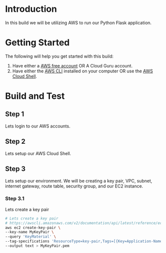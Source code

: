 # Introduction 
In this build we will be utilizing AWS to run our Python Flask application.  

# Getting Started
The following will help you get started with this build:
1. Have either a [AWS free account](https://aws.amazon.com/free/free-tier/) OR A Cloud Guru account.
2. Have either the [AWS CLI](https://docs.aws.amazon.com/cli/latest/userguide/getting-started-install.html) installed on your computer OR use the [AWS Cloud Shell](https://aws.amazon.com/cloudshell/).

# Build and Test

## Step 1
Lets login to our AWS accounts. 

## Step 2
Lets setup our AWS Cloud Shell. 

## Step 3
Lets setup our environment. We will be creating a key pair, VPC, subnet, internet gateway, route table, security group, and our EC2 instance.

### Step 3.1
Lets create a key pair
``` bash
# Lets create a key pair
# https://awscli.amazonaws.com/v2/documentation/api/latest/reference/ec2/create-key-pair.html#examples
aws ec2 create-key-pair \
--key-name MyKeyPair \
--query 'KeyMaterial' \
--tag-specifications 'ResourceType=key-pair,Tags=[{Key=Application-Name,Value=MyCloudBuild2},{Key=Resource-Owner,Value=davisdre@hotmail.com}]' \
--output text > MyKeyPair.pem
```